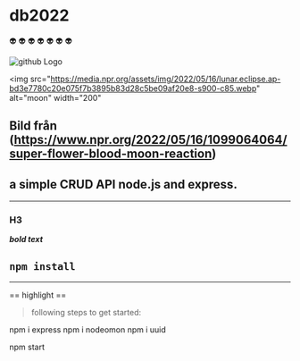 # db2022

:alien: :alien: :alien: :alien: :alien: :alien: :alien:



![github Logo](https://media.npr.org/assets/img/2022/05/16/lunar.eclipse.ap-bd3e7780c20e075f7b3895b83d28c5be09af20e8-s900-c85.webp) 


<img src="https://media.npr.org/assets/img/2022/05/16/lunar.eclipse.ap-bd3e7780c20e075f7b3895b83d28c5be09af20e8-s900-c85.webp" alt="moon" width="200"
> 
Bild från (https://www.npr.org/2022/05/16/1099064064/super-flower-blood-moon-reaction) 
---
## a simple CRUD API node.js and express.
---
### H3
***bold text***

`npm install`
---
---
== highlight ==
> following steps to get started:

npm i express
npm i nodeomon 
npm i uuid

npm start
